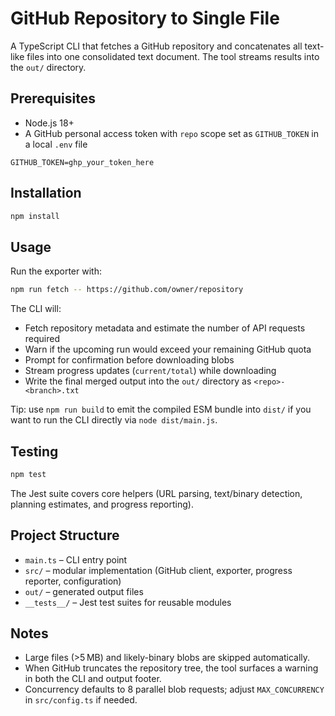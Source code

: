 # GitHub Repository to Single File

A TypeScript CLI that fetches a GitHub repository and concatenates all text-like files into one consolidated text document. The tool streams results into the `out/` directory.

## Prerequisites

- Node.js 18+
- A GitHub personal access token with `repo` scope set as `GITHUB_TOKEN` in a local `.env` file

```
GITHUB_TOKEN=ghp_your_token_here
```

## Installation

```bash
npm install
```

## Usage

Run the exporter with:

```bash
npm run fetch -- https://github.com/owner/repository
```

The CLI will:

- Fetch repository metadata and estimate the number of API requests required
- Warn if the upcoming run would exceed your remaining GitHub quota
- Prompt for confirmation before downloading blobs
- Stream progress updates (`current/total`) while downloading
- Write the final merged output into the `out/` directory as `<repo>-<branch>.txt`

Tip: use `npm run build` to emit the compiled ESM bundle into `dist/` if you want to run the CLI directly via `node dist/main.js`.

## Testing

```bash
npm test
```

The Jest suite covers core helpers (URL parsing, text/binary detection, planning estimates, and progress reporting).

## Project Structure

- `main.ts` – CLI entry point
- `src/` – modular implementation (GitHub client, exporter, progress reporter, configuration)
- `out/` – generated output files
- `__tests__/` – Jest test suites for reusable modules

## Notes

- Large files (>5 MB) and likely-binary blobs are skipped automatically.
- When GitHub truncates the repository tree, the tool surfaces a warning in both the CLI and output footer.
- Concurrency defaults to 8 parallel blob requests; adjust `MAX_CONCURRENCY` in `src/config.ts` if needed.

